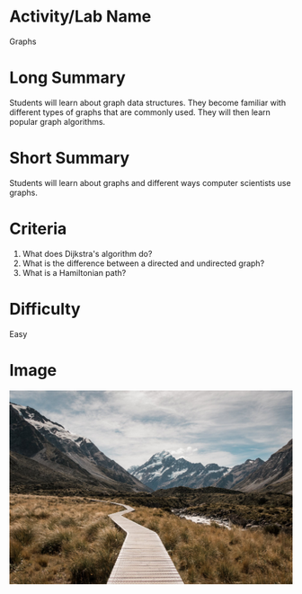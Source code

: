 # Activity/Lab Name
Graphs

# Long Summary
Students will learn about graph data structures. They become familiar with different types of graphs that are commonly used. They will then learn popular graph algorithms.

# Short Summary
Students will learn about graphs and different ways computer scientists use graphs.

# Criteria
1. What does Dijkstra's algorithm do?
2. What is the difference between a directed and undirected graph?
3. What is a Hamiltonian path?

# Difficulty
Easy

# Image
![Path](./images/readme.jpeg)